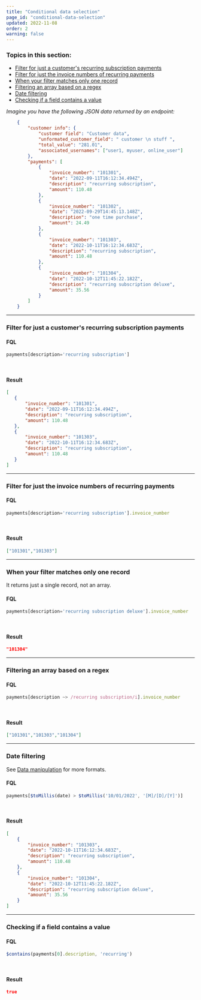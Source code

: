 ```yaml
---
title: "Conditional data selection"
page_id: "conditional-data-selection"
updated: 2022-11-08
order: 2
warning: false
---
```


### Topics in this section:

- [Filter for just a customer's recurring subscription payments](#filter-for-just-a-customers-recurring-subscription-payments)
- [Filter for just the invoice numbers of recurring payments](#filter-for-just-the-invoice-numbers-of-recurring-payments)
- [When your filter matches only one record](#when-your-filter-matches-only-one-record)
- [Filtering an array based on a regex](#filtering-an-array-based-on-a-regex)
- [Date filtering](#date-filtering)
- [Checking if a field contains a value](#checking-if-a-field-contains-a-value)

*Imagine you have the following JSON data returned by an endpoint:*

``` json
    {
        "customer info": {
            "customer field": "Customer data",
            "unformated_customer_field": " customer \n stuff ",
            "total_value": "281.01",
            "associated_usernames": ["user1, myuser, online_user"]
        },
        "payments": [
            {
                "invoice_number": "101301",
                "date": "2022-09-11T16:12:34.494Z",
                "description": "recurring subscription",
                "amount": 110.48
            },
            {
                "invoice_number": "101302",
                "date": "2022-09-29T14:45:13.148Z",
                "description": "one time purchase",
                "amount": 24.49
            },
            {
                "invoice_number": "101303",
                "date": "2022-10-11T16:12:34.683Z",
                "description": "recurring subscription",
                "amount": 110.48
            },
            {
                "invoice_number": "101304",
                "date": "2022-10-12T11:45:22.182Z",
                "description": "recurring subscription deluxe",
                "amount": 35.56
            }
        ]
    }
```

---

### Filter for just a customer's recurring subscription payments

#### FQL

``` javascript
payments[description='recurring subscription']
```

<br>

#### Result

 ``` json
 [
    {
        "invoice_number": "101301",
        "date": "2022-09-11T16:12:34.494Z",
        "description": "recurring subscription",
        "amount": 110.48
    },
    {
        "invoice_number": "101303",
        "date": "2022-10-11T16:12:34.683Z",
        "description": "recurring subscription",
        "amount": 110.48
    }
]
```

---

### Filter for just the invoice numbers of recurring payments

#### FQL

 ``` javascript
 payments[description='recurring subscription'].invoice_number
 ```  

<br>

#### Result

 ```json
 ["101301","101303"]
 ```

---

### When your filter matches only one record

It returns just a single record, not an array.

#### FQL

 ``` javascript
 payments[description='recurring subscription deluxe'].invoice_number
 ```  

<br>

#### Result

``` json
"101304"
```

---

### Filtering an array based on a regex

#### FQL

 ``` javascript
 payments[description ~> /recurring subscription/i].invoice_number
 ```

<br>

#### Result

``` json
["101301","101303","101304"]
```

---

### Date filtering

See [Data manipulation](/postman-flows/flows-query-language/data-manipulation#time-and-date-parsing) for more formats.

#### FQL

 ``` javascript
 payments[$toMillis(date) > $toMillis('10/01/2022', '[M]/[D]/[Y]')]
 ```

<br>

#### Result

``` json
[
    {
        "invoice_number": "101303",
        "date": "2022-10-11T16:12:34.683Z",
        "description": "recurring subscription",
        "amount": 110.48
    },
    {
        "invoice_number": "101304",
        "date": "2022-10-12T11:45:22.182Z",
        "description": "recurring subscription deluxe",
        "amount": 35.56
    }
]
```

---

### Checking if a field contains a value

#### FQL

``` javascript
$contains(payments[0].description, 'recurring')
```

<br>

#### Result

``` json
true
```
